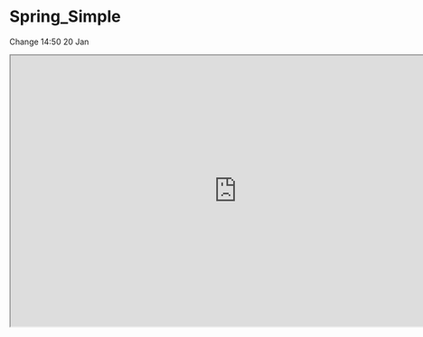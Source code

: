 Spring_Simple
=============
Change 14:50 20 Jan


<iframe src="http://nightly.codenvy-stg.com/ide-resources/share/project/artaleks9/Spring" width="800" height="480"></iframe>
